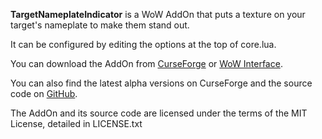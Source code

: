 ﻿**TargetNameplateIndicator** is a WoW AddOn that puts a texture on your target's nameplate to make them stand out.

It can be configured by editing the options at the top of core.lua.

You can download the AddOn from [CurseForge](https://www.curseforge.com/wow/addons/targetnameplateindicator) or [WoW Interface](https://www.wowinterface.com/downloads/info21391-TargetNameplateIndicator.html).

You can also find the latest alpha versions on CurseForge and the source code on [GitHub](https://github.com/Choonster-WoW-AddOns/TargetNameplateIndicator).

The AddOn and its source code are licensed under the terms of the MIT License, detailed in LICENSE.txt
